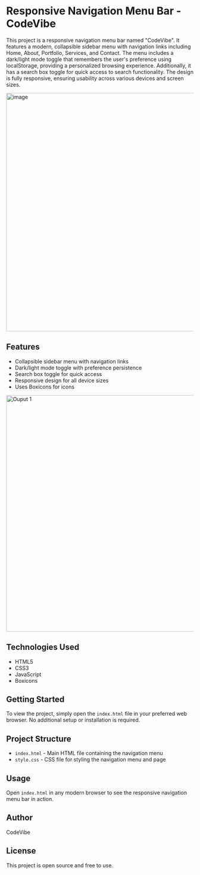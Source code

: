 # Responsive Navigation Menu Bar - CodeVibe

This project is a responsive navigation menu bar named "CodeVibe". It features a modern, collapsible sidebar menu with navigation links including Home, About, Portfolio, Services, and Contact. The menu includes a dark/light mode toggle that remembers the user's preference using localStorage, providing a personalized browsing experience. Additionally, it has a search box toggle for quick access to search functionality. The design is fully responsive, ensuring usability across various devices and screen sizes.

<img width="1364" height="639" alt="image" src="https://github.com/user-attachments/assets/3f4a014b-6547-4fdc-ac61-9d691f963366" />

## Features

- Collapsible sidebar menu with navigation links
- Dark/light mode toggle with preference persistence
- Search box toggle for quick access
- Responsive design for all device sizes
- Uses Boxicons for icons

<img width="1355" height="634" alt="Ouput 1" src="https://github.com/user-attachments/assets/12e27a85-f92f-4694-b9ee-e96ecb506bff" />

## Technologies Used

- HTML5
- CSS3
- JavaScript
- Boxicons

## Getting Started

To view the project, simply open the `index.html` file in your preferred web browser. No additional setup or installation is required.

## Project Structure

- `index.html` - Main HTML file containing the navigation menu
- `style.css` - CSS file for styling the navigation menu and page

## Usage

Open `index.html` in any modern browser to see the responsive navigation menu bar in action.

## Author

CodeVibe

## License

This project is open source and free to use.
